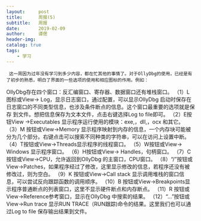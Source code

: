 ```yaml
---
layout:     post 
title:      周报(5) 			
subtitle:   周报
date:       2019-02-09 		
author:     谭偲
header-img:
catalog: true 				
tags:				
    - 学习
---
```

     这一周因为过年没有学习到多少内容，都在忙其他的事情了。对于OllyDbg的使用，已经是有了初步的熟悉，明白了界面的一些选项的使用和相应图标的作用。例如：
 OllyDbg存在四个窗口：反汇编窗口、寄存器、数据窗口还有堆栈窗口。
（1）L 图标或View-> Log，显示日志窗口，通过配置，可以显示OllyDbg 启动时保存在日志窗口的不同类型信息，也涉及条件断点的信息。这个窗口最重要的选项就是保存
到文件。想把信息保存为文本文件，点击右键选择Log to file即可。
（2）E按钮View ->Executables 显示程序运行使用的模块：exe,，dll,，ocx 和其它。
（3）M 按钮或View->Memory 显示程序映射到内存的信息，一个内存块可能被分为几个部分。右键点击可以搜索不同种类的字符串，可以在访问上设置中断。
（4）T按钮或View->Threads显示程序的线程窗口。
（5）W按钮或View-> Windows 显示程序窗口。
（6）H按钮或View-> Handles，句柄窗口。
（7）C按钮或View->CPU，允许返回到OllyDbg 的主窗口，CPU窗口。
（8）“/”按钮或View->Patches，如果程序经过了修改，这里显示修改的信息，若程序还没有被修改过，则为空白。
（9）K 按钮或View->Call stack 显示调用堆栈的窗口信息，可以尝试反向跟踪函数的调用顺序。
（10）B 按钮或View->Breakpoints显示程序普通断点的列表窗口，这里不显示硬件断点和内存断点。
（11）R 按钮或View->Reference参考窗口，显示在OllyDbg 中搜索的结果。
（12）“...”按钮或View->Run trace 显示RUN TRACE（RUN跟踪)命令的结果。这里我们也可以通过Log to file 保存输出结果到文件。
